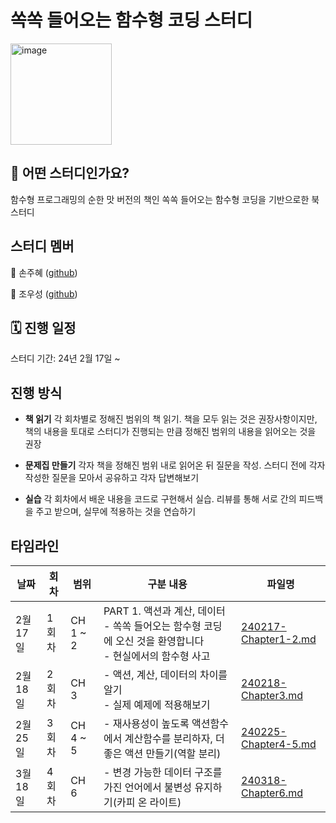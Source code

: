 # 쏙쏙 들어오는 함수형 코딩 스터디
<img height="162" alt="image" src="https://github.com/joohyeson/FunctionalProgrammingStudy/assets/68503845/e1d10f0a-40d1-45b9-a3c3-6487f190f619">

## 🤔 어떤 스터디인가요?
함수형 프로그래밍의 순한 맛 버전의 책인 쏙쏙 들어오는 함수형 코딩을 기반으로한 북 스터디

## 스터디 멤버
🤔 손주혜 ([github](https://github.com/joohyeson))

🤩 조우성 ([github](https://github.com/fhdufhdu))

## 🗓️ 진행 일정
스터디 기간: 24년 2월 17일 ~

## 진행 방식
- **책 읽기** 각 회차별로 정해진 범위의 책 읽기. 책을 모두 읽는 것은 권장사항이지만, 책의 내용을 토대로 스터디가 진행되는 만큼 정해진 범위의 내용을 읽어오는 것을 권장

- **문제집 만들기** 각자 책을 정해진 범위 내로 읽어온 뒤 질문을 작성. 스터디 전에 각자 작성한 질문을 모아서 공유하고 각자 답변해보기

- **실습** 각 회차에서 배운 내용을 코드로 구현해서 실습. 리뷰를 통해 서로 간의 피드백을 주고 받으며, 실무에 적용하는 것을 연습하기

  
## 타임라인
|날짜|	회차|	범위|	구분	내용|파일명|
|-|-|-|-|-|
|2월 17일|1회차|CH 1 ~ 2|PART 1. 액션과 계산, 데이터	<br/>- 쏙쏙 들어오는 함수형 코딩에 오신 것을 환영합니다 <br/>- 현실에서의 함수형 사고|[240217-Chapter1-2.md](https://github.com/joohyeson/FunctionalProgrammingStudy/blob/main/240217-Chapter1-2.md)|
|2월 18일|2회차|CH 3|- 액션, 계산, 데이터의 차이를 알기<br>- 실제 예제에 적용해보기|[240218-Chapter3.md](https://github.com/joohyeson/FunctionalProgrammingStudy/blob/main/240218-Chapter3.md)|
|2월 25일|3회차|CH 4 ~ 5|- 재사용성이 높도록 액션함수에서 계산함수를 분리하자, 더 좋은 액션 만들기(역할 분리) |[240225-Chapter4-5.md](https://github.com/joohyeson/FunctionalProgrammingStudy/blob/main/240225-Chapter4-5.md)|
|3월 18일|4회차|CH 6|- 변경 가능한 데이터 구조를 가진 언어에서 불변성 유지하기(카피 온 라이트) |[240318-Chapter6.md](https://github.com/joohyeson/FunctionalProgrammingStudy/blob/main/240225-Chapter6.md)|
